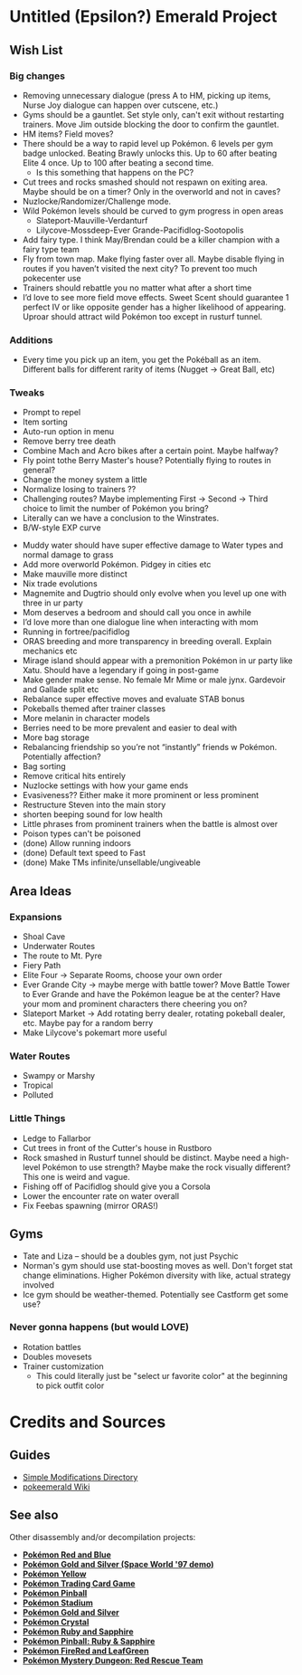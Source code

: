 # Untitled (Epsilon?) Emerald Project

## Wish List
### Big changes
* Removing unnecessary dialogue (press A to HM, picking up items, Nurse Joy dialogue can happen over cutscene, etc.)
* Gyms should be a gauntlet. Set style only, can't exit without restarting trainers. Move Jim outside blocking the door to confirm the gauntlet.
* HM items? Field moves?
* There should be a way to rapid level up Pokémon. 6 levels per gym badge unlocked. Beating Brawly unlocks this. Up to 60 after beating Elite 4 once. Up to 100 after beating a second time.
  *  Is this something that happens on the PC?
* Cut trees and rocks smashed should not respawn on exiting area. Maybe should be on a timer? Only in the overworld and not in caves?
* Nuzlocke/Randomizer/Challenge mode.
* Wild Pokémon levels should be curved to gym progress in open areas 
  * Slateport-Mauville-Verdanturf
  * Lilycove-Mossdeep-Ever Grande-Pacifidlog-Sootopolis
* Add fairy type. I think May/Brendan could be a killer champion with a fairy type team
* Fly from town map. Make flying faster over all. Maybe disable flying in routes if you haven’t visited the next city? To prevent too much pokecenter use
* Trainers should rebattle you no matter what after a short time
* I’d love to see more field move effects. Sweet Scent should guarantee 1 perfect IV or like opposite gender has a higher likelihood of appearing. Uproar should attract wild Pokémon too except in rusturf tunnel. 

### Additions
* Every time you pick up an item, you get the Pokéball as an item. Different balls for different rarity of items (Nugget → Great Ball, etc)


### Tweaks
* Prompt to repel
* Item sorting
* Auto-run option in menu
* Remove berry tree death
* Combine Mach and Acro bikes after a certain point. Maybe halfway?
* Fly point tothe Berry Master's house? Potentially flying to routes in general?
* Change the money system a little
* Normalize losing to trainers ?? 
* Challenging routes? Maybe implementing First → Second → Third choice to limit the number of Pokémon you bring?
* Literally can we have a conclusion to the Winstrates.
* B/W-style EXP curve
- Muddy water should have super effective damage to Water types and normal damage to grass
- Add more overworld Pokémon. Pidgey in cities etc
- Make mauville more distinct
- Nix trade evolutions 
- Magnemite and Dugtrio should only evolve when you level up one with three in ur party
- Mom deserves a bedroom and should call you once in awhile
- I’d love more than one dialogue line when interacting with mom
- Running in fortree/pacifidlog
- ORAS breeding and more transparency in breeding overall. Explain mechanics etc
- Mirage island should appear with a premonition Pokémon in ur party like Xatu. Should have a legendary if going in post-game
- Make gender make sense. No female Mr Mime or male jynx. Gardevoir and Gallade split etc
- Rebalance super effective moves and evaluate STAB bonus
- Pokeballs themed after trainer classes
- More melanin in character models
- Berries need to be more prevalent and easier to deal with
- More bag storage
- Rebalancing friendship so you’re not “instantly” friends w Pokémon. Potentially affection?
- Bag sorting
- Remove critical hits entirely
- Nuzlocke settings with how your game ends
- Evasiveness?? Either make it more prominent or less prominent
- Restructure Steven into the main story
- shorten beeping sound for low health
- Little phrases from prominent trainers when the battle is almost over
- Poison types can't be poisoned
- (done) Allow running indoors
- (done) Default text speed to Fast
- (done) Make TMs infinite/unsellable/ungiveable

## Area Ideas
### Expansions
* Shoal Cave
* Underwater Routes
* The route to Mt. Pyre
* Fiery Path
* Elite Four → Separate Rooms, choose your own order
* Ever Grande City → maybe merge with battle tower? Move Battle Tower to Ever Grande and have the Pokémon league be at the center? Have your mom and prominent characters there cheering you on?
* Slateport Market → Add rotating berry dealer, rotating pokeball dealer, etc. Maybe pay for a random berry
* Make Lilycove's pokemart more useful

### Water Routes
* Swampy or Marshy
* Tropical
* Polluted

### Little Things
* Ledge to Fallarbor 
* Cut trees in front of the Cutter's house in Rustboro
* Rock smashed in Rusturf tunnel should be distinct. Maybe need a high-level Pokémon to use strength? Maybe make the rock visually different? This one is weird and vague.
* Fishing off of Pacifidlog should give you a Corsola
* Lower the encounter rate on water overall
* Fix Feebas spawning (mirror ORAS!)


## Gyms
* Tate and Liza – should be a doubles gym, not just Psychic
* Norman's gym should use stat-boosting moves as well. Don't forget stat change eliminations. Higher Pokémon diversity with like, actual strategy involved
* Ice gym should be weather-themed. Potentially see Castform get some use?



### Never gonna happens (but would LOVE)
* Rotation battles
* Doubles movesets
* Trainer customization
  * This could literally just be "select ur favorite color" at the beginning to pick outfit color

# Credits and Sources

## Guides
* [Simple Modifications Directory](https://www.pokecommunity.com/showthread.php?p=9986048)
* [pokeemerald Wiki](https://github.com/pret/pokeemerald/wiki)

## See also

Other disassembly and/or decompilation projects:
* [**Pokémon Red and Blue**](https://github.com/pret/pokered)
* [**Pokémon Gold and Silver (Space World '97 demo)**](https://github.com/pret/pokegold-spaceworld)
* [**Pokémon Yellow**](https://github.com/pret/pokeyellow)
* [**Pokémon Trading Card Game**](https://github.com/pret/poketcg)
* [**Pokémon Pinball**](https://github.com/pret/pokepinball)
* [**Pokémon Stadium**](https://github.com/pret/pokestadium)
* [**Pokémon Gold and Silver**](https://github.com/pret/pokegold)
* [**Pokémon Crystal**](https://github.com/pret/pokecrystal)
* [**Pokémon Ruby and Sapphire**](https://github.com/pret/pokeruby)
* [**Pokémon Pinball: Ruby & Sapphire**](https://github.com/pret/pokepinballrs)
* [**Pokémon FireRed and LeafGreen**](https://github.com/pret/pokefirered)
* [**Pokémon Mystery Dungeon: Red Rescue Team**](https://github.com/pret/pmd-red)
